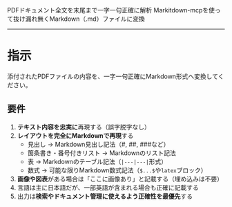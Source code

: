 
PDFドキュメント全文を末尾まで一字一句正確に解析
Markitdown-mcpを使って抜け漏れ無くMarkdown（.md）ファイルに変換

---

# 指示
添付されたPDFファイルの内容を、一字一句正確にMarkdown形式へ変換してください。

## 要件
1. **テキスト内容を忠実に**再現する（誤字脱字なし）  
2. **レイアウトを完全にMarkdownで再現**する  
   - 見出し → Markdown見出し記法（#, ##, ###など）  
   - 箇条書き・番号付きリスト → Markdownのリスト記法  
   - 表 → Markdownのテーブル記法（`|---|---|`形式）  
   - 数式 → 可能な限りMarkdown数式記法（`$...$`や```latex```ブロック）  
3. **画像や図表**がある場合は「ここに画像あり」と記載する（埋め込みは不要）  
4. 言語は主に日本語だが、一部英語が含まれる場合も正確に記載する  
5. 出力は**検索やドキュメント管理に使えるよう正確性を最優先**する
